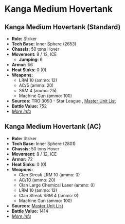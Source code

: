 # Kanga Medium Hovertank 

## Kanga Medium Hovertank (Standard) 

- **Role:** Striker 
- **Tech Base:** Inner Sphere (2653) 
- **Chassis:** 50 tons Hover 
- **Movement:** 8 / 12, ICE 
  - **Jumping:** 6 
- **Armor:** 56 
- **Heat Sinks:** 0 (0) 
- **Weapons:** 
  - LRM 10 (ammo: 12) 
  - AC/5 (ammo: 20) 
  - SRM 4 (ammo: 25) 
  - Machine Gun (ammo: 100) 
- **Sources:** TRO 3050 - Star League , [Master Unit List](http://masterunitlist.info/Unit/Details/1745) 
- **Battle Value:** 752 
- [*More Info*](kanga_medium_hovertank/kanga_medium_hovertank_standard.md) 

## Kanga Medium Hovertank (AC) 

- **Role:** Striker 
- **Tech Base:** Inner Sphere (2801) 
- **Chassis:** 50 tons Hover 
- **Movement:** 8 / 12, ICE 
- **Armor:** 72 
- **Heat Sinks:** 0 (0) 
- **Weapons:** 
  - Clan Streak LRM 10 (ammo: 0) 
  - AC/10 (ammo: 20) 
  - Clan Large Chemical Laser (ammo: 0) 
  - LRM 10 (ammo: 12) 
  - Clan Streak SRM 4 (ammo: 0) 
  - Machine Gun (ammo: 100) 
- **Sources:** [Master Unit List](http://masterunitlist.info/Unit/Details/1744) 
- **Battle Value:** 1414 
- [*More Info*](kanga_medium_hovertank/kanga_medium_hovertank_ac.md) 

